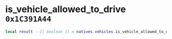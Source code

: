 # is_vehicle_allowed_to_drive `0x1C391A44`

```lua
local result --[[ boolean ]] = natives.vehicles.is_vehicle_allowed_to_drive(_vehicle --[[ number ]])
```